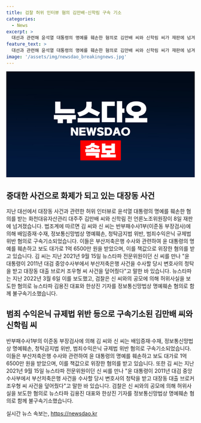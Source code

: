 ```yaml
---
title: 검찰 허위 인터뷰 혐의 김만배·신학림 구속 기소
categories:
  - News
excerpt: >
  대선과 관련해 윤석열 대통령의 명예를 훼손한 혐의로 김만배 씨와 신학림 씨가 재판에 넘겨졌습니다. 김씨는 윤 대통령을 향한 허위사실을 보도하고 대가를 받은 혐의로, 신씨는 그와 공모해 허위사실을 보도한 혐의로 기소되었습니다. 뉴스타파도 명예훼손 혐의로 관련자들과 함께 기소됐습니다.
feature_text: >
  대선과 관련해 윤석열 대통령의 명예를 훼손한 혐의로 김만배 씨와 신학림 씨가 재판에 넘겨졌습니다. 김씨는 윤 대통령을 향한 허위사실을 보도하고 대가를 받은 혐의로, 신씨는 그와 공모해 허위사실을 보도한 혐의로 기소되었습니다. 뉴스타파도 명예훼손 혐의로 관련자들과 함께 기소됐습니다.
image: '/assets/img/newsdao_breakingnews.jpg'
---
```


<p><img src="/assets/img/newsdao_breakingnews.jpg" alt="ontimetimes 속보" /></p>

<h2>중대한 사건으로 화제가 되고 있는 대장동 사건</h2>

<p data-ke-size="size16">지난 대선에서 대장동 사건과 관련한 허위 인터뷰로 윤석열 대통령의 명예를 훼손한 혐의를 받는 화천대유자산관리 대주주 김만배 씨와 신학림 전 언론노조위원장이 8일 재판에 넘겨졌습니다. 법조계에 따르면 김 씨와 신 씨는 반부패수사1부(이준동 부장검사)에 의해 배임증재·수재, 정보통신망법상 명예훼손, 청탁금지법 위반, 범죄수익은닉 규제법 위반 혐의로 구속기소되었습니다. 이들은 부산저축은행 수사와 관련하여 윤 대통령의 명예를 훼손하고 보도 대가로 1억 6500만 원을 받았으며, 이를 책값으로 위장한 혐의를 받고 있습니다. 김 씨는 지난 2021년 9월 15일 뉴스타파 전문위원이던 신 씨를 만나 "윤 대통령이 2011년 대검 중앙수사부에서 부산저축은행 사건을 수사할 당시 변호사의 청탁을 받고 대장동 대출 브로커 조우형 씨 사건을 덮어줬다"고 말한 바 있습니다. 뉴스타파는 지난 2022년 3월 6일 이를 보도했고, 검찰은 신 씨와의 공모에 의해 허위사실을 보도한 혐의로 뉴스타파 김용진 대표와 한상진 기자를 정보통신망법상 명예훼손 혐의로 함께 불구속기소했습니다.</p>

<h2>범죄 수익은닉 규제법 위반 등으로 구속기소된 김만배 씨와 신학림 씨</h2>

<p data-ke-size="size16">반부패수사1부의 이준동 부장검사에 의해 김 씨와 신 씨는 배임증재·수재, 정보통신망법상 명예훼손, 청탁금지법 위반, 범죄수익은닉 규제법 위반 혐의로 구속기소되었습니다. 이들은 부산저축은행 수사와 관련하여 윤 대통령의 명예를 훼손하고 보도 대가로 1억 6500만 원을 받았으며, 이를 책값으로 위장한 혐의를 받고 있습니다. 또한 김 씨는 지난 2021년 9월 15일 뉴스타파 전문위원이던 신 씨를 만나 "윤 대통령이 2011년 대검 중앙수사부에서 부산저축은행 사건을 수사할 당시 변호사의 청탁을 받고 대장동 대출 브로커 조우형 씨 사건을 덮어줬다"고 말한 바 있습니다. 검찰은 신 씨와의 공모에 의해 허위사실을 보도한 혐의로 뉴스타파 김용진 대표와 한상진 기자를 정보통신망법상 명예훼손 혐의로 함께 불구속기소했습니다.</p>
실시간 뉴스 속보는, <a href="https://newsdao.kr" rel="dofollow">https://newsdao.kr</a>


